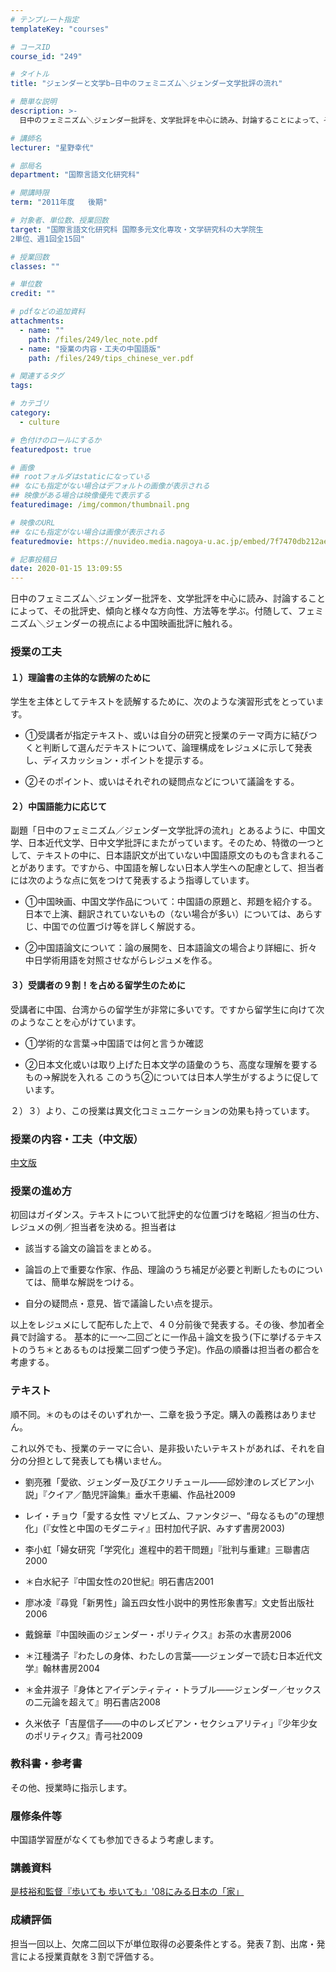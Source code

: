 ```yaml
---
# テンプレート指定
templateKey: "courses"

# コースID
course_id: "249"

# タイトル
title: "ジェンダーと文学b−日中のフェミニズム＼ジェンダー文学批評の流れ"

# 簡単な説明
description: >-
  日中のフェミニズム＼ジェンダー批評を、文学批評を中心に読み、討論することによって、その批評史、傾向と様々な方向性、方法等を学ぶ。付随して、フェミニズム＼ジェンダーの視点による中国映画批評に触れる。...

# 講師名
lecturer: "星野幸代"

# 部局名
department: "国際言語文化研究科"

# 開講時限
term: "2011年度	後期"

# 対象者、単位数、授業回数
target: "国際言語文化研究科 国際多元文化専攻・文学研究科の大学院生
2単位、週1回全15回"

# 授業回数
classes: ""

# 単位数
credit: ""

# pdfなどの追加資料
attachments: 
  - name: "" 
    path: /files/249/lec_note.pdf
  - name: "授業の内容・工夫の中国語版" 
    path: /files/249/tips_chinese_ver.pdf

# 関連するタグ
tags:

# カテゴリ
category:
  - culture

# 色付けのロールにするか
featuredpost: true

# 画像
## rootフォルダはstaticになっている
## なにも指定がない場合はデフォルトの画像が表示される
## 映像がある場合は映像優先で表示する
featuredimage: /img/common/thumbnail.png

# 映像のURL
## なにも指定がない場合は画像が表示される
featuredmovie: https://nuvideo.media.nagoya-u.ac.jp/embed/7f7470db212ae74e5433467dba307e97b9378eb0

# 記事投稿日
date: 2020-01-15 13:09:55
---
```


日中のフェミニズム＼ジェンダー批評を、文学批評を中心に読み、討論することによって、その批評史、傾向と様々な方向性、方法等を学ぶ。付随して、フェミニズム＼ジェンダーの視点による中国映画批評に触れる。

### 授業の工夫



#### １）理論書の主体的な読解のために


学生を主体としてテキストを読解するために、次のような演習形式をとっています。


* ①受講者が指定テキスト、或いは自分の研究と授業のテーマ両方に結びつくと判断して選んだテキストについて、論理構成をレジュメに示して発表し、ディスカッション・ポイントを提示する。

* ②そのポイント、或いはそれぞれの疑問点などについて議論をする。

#### ２）中国語能力に応じて


副題「日中のフェミニズム／ジェンダー文学批評の流れ」とあるように、中国文学、日本近代文学、日中文学批評にまたがっています。そのため、特徴の一つとして、テキストの中に、日本語訳文が出ていない中国語原文のものも含まれることがあります。ですから、中国語を解しない日本人学生への配慮として、担当者には次のような点に気をつけて発表するよう指導しています。


* ①中国映画、中国文学作品について：中国語の原題と、邦題を紹介する。日本で上演、翻訳されていないもの（ない場合が多い）については、あらすじ、中国での位置づけ等を詳しく解説する。

* ②中国語論文について：論の展開を、日本語論文の場合より詳細に、折々中日学術用語を対照させながらレジュメを作る。

#### ３）受講者の９割！を占める留学生のために


受講者に中国、台湾からの留学生が非常に多いです。ですから留学生に向けて次のようなことを心がけています。


* ①学術的な言葉→中国語では何と言うか確認

* ②日本文化或いは取り上げた日本文学の語彙のうち、高度な理解を要するもの→解説を入れる
このうち②については日本人学生がするように促しています。

２）３）より、この授業は異文化コミュニケーションの効果も持っています。


### 授業の内容・工夫（中文版）


[中文版](/files/249/tips_chinese_ver.pdf) 


### 授業の進め方


初回はガイダンス。テキストについて批評史的な位置づけを略紹／担当の仕方、レジュメの例／担当者を決める。担当者は


* 該当する論文の論旨をまとめる。

* 論旨の上で重要な作家、作品、理論のうち補足が必要と判断したものについては、簡単な解説をつける。

* 自分の疑問点・意見、皆で議論したい点を提示。

以上をレジュメにして配布した上で、４０分前後で発表する。その後、参加者全員で討論する。 基本的に一〜二回ごとに一作品＋論文を扱う(下に挙げるテキストのうち＊とあるものは授業二回ずつ使う予定)。作品の順番は担当者の都合を考慮する。


### テキスト


順不同。＊のものはそのいずれか一、二章を扱う予定。購入の義務はありません。

これ以外でも、授業のテーマに合い、是非扱いたいテキストがあれば、それを自分の分担として発表しても構いません。


* 劉亮雅「愛欲、ジェンダー及びエクリチュール——邱妙津のレズビアン小説」『クイア／酷児評論集』垂水千恵編、作品社2009

* レイ・チョウ「愛する女性 マゾヒズム、ファンタジー、&ldquo;母なるもの&rdquo;の理想化」(『女性と中国のモダニティ』田村加代子訳、みすず書房2003)

* 李小虹「婦女研究「学究化」進程中的若干問題」『批判与重建』三聯書店2000

* ＊白水紀子『中国女性の20世紀』明石書店2001

* 廖冰凌『尋覓「新男性」論五四女性小説中的男性形象書写』文史哲出版社2006

* 戴錦華『中国映画のジェンダー・ポリティクス』お茶の水書房2006

* ＊江種満子『わたしの身体、わたしの言葉——ジェンダーで読む日本近代文学』翰林書房2004

* ＊金井淑子『身体とアイデンティティ・トラブル——ジェンダー／セックスの二元論を超えて』明石書店2008

* 久米依子「吉屋信子——の中のレズビアン・セクシュアリティ」『少年少女のポリティクス』青弓社2009


### 教科書・参考書


その他、授業時に指示します。


### 履修条件等


中国語学習歴がなくても参加できるよう考慮します。


### 講義資料


[是枝裕和監督『歩いても 歩いても』'08にみる日本の「家」](/files/249/lec_note.pdf) 


### 成績評価


担当一回以上、欠席二回以下が単位取得の必要条件とする。発表７割、出席・発言による授業貢献を３割で評価する。
